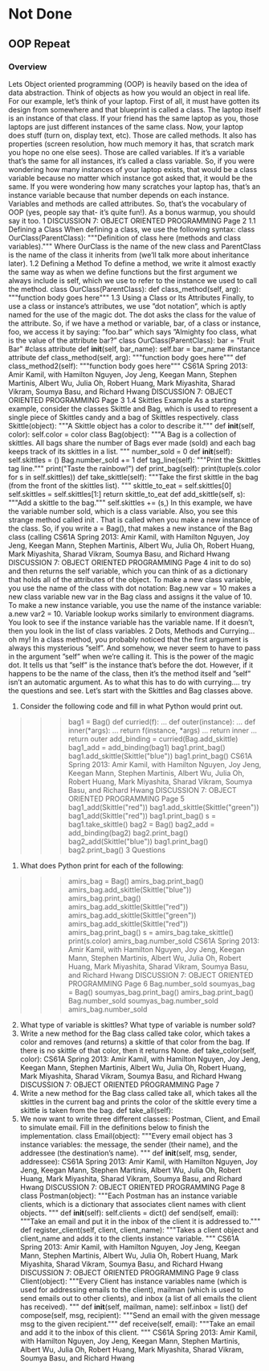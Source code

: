 # Not Done

## OOP Repeat

### Overview
Lets 
Object oriented programming (OOP) is heavily based on the idea of data abstraction.
Think of objects as how you would an object in real life.
For our example, let’s think of your laptop. First of all, it must have gotten its design
from somewhere and that blueprint is called a class. The laptop itself is an instance
of that class. If your friend has the same laptop as you, those laptops are just different
instances of the same class.
Now, your laptop does stuff (turn on, display text, etc). Those are called methods. It
also has properties (screen resolution, how much memory it has, that scratch mark you
hope no one else sees). Those are called variables. If it’s a variable that’s the same for all
instances, it’s called a class variable. So, if you were wondering how many instances of
your laptop exists, that would be a class variable because no matter which instance got
asked that, it would be the same. If you were wondering how many scratches your laptop
has, that’s an instance variable because that number depends on each instance. Variables
and methods are called attributes.
So, that’s the vocabulary of OOP (yes, people say that- it’s quite fun!). As a bonus
warmup, you should say it too.
1
DISCUSSION 7: OBJECT ORIENTED PROGRAMMING Page 2
1.1 Defining a Class
When defining a class, we use the following syntax:
class OurClass(ParentClass):
"""Definition of class here (methods and class variables)."""
Where OurClass is the name of the new class and ParentClass is the name of the class
it inherits from (we’ll talk more about inheritance later).
1.2 Defining a Method
To define a method, we write it almost exactly the same way as when we define functions
but the first argument we always include is self, which we use to refer to the instance
we used to call the method.
class OurClass(ParentClass):
def class_method(self, arg):
"""function body goes here"""
1.3 Using a Class or Its Attributes
Finally, to use a class or instance’s attributes, we use ”dot notation”, which is aptly named
for the use of the magic dot. The dot asks the class for the value of the attribute. So, if
we have a method or variable, bar, of a class or instance, foo, we access it by saying:
”foo.bar” which says ”Almighty foo class, what is the value of the attribute bar?”
class OurClass(ParentClass):
bar = "Fruit Bar" #class attribute
def __init__(self, bar_name):
self.bar = bar_name #instance attribute
def class_method(self, arg):
"""function body goes here"""
def class_method2(self):
"""function body goes here"""
CS61A Spring 2013: Amir Kamil, with
Hamilton Nguyen, Joy Jeng, Keegan Mann, Stephen Martinis, Albert Wu, Julia Oh, Robert Huang, Mark
Miyashita, Sharad Vikram, Soumya Basu, and Richard Hwang
DISCUSSION 7: OBJECT ORIENTED PROGRAMMING Page 3
1.4 Skittles Example
As a starting example, consider the classes Skittle and Bag, which is used to represent
a single piece of Skittles candy and a bag of Skittles respectively.
class Skittle(object):
"""A Skittle object has a color to describe it."""
def __init__(self, color):
self.color = color
class Bag(object):
"""A Bag is a collection of skittles. All bags share the number
of Bags ever made (sold) and each bag keeps track of its skittles
in a list.
"""
number_sold = 0
def __init__(self):
self.skittles = ()
Bag.number_sold += 1
def tag_line(self):
"""Print the Skittles tag line."""
print("Taste the rainbow!")
def print_bag(self):
print(tuple(s.color for s in self.skittles))
def take_skittle(self):
"""Take the first skittle in the bag (from the front of the
skittles list).
"""
skittle_to_eat = self.skittles[0]
self.skittles = self.skittles[1:]
return skittle_to_eat
def add_skittle(self, s):
"""Add a skittle to the bag."""
self.skittles += (s,)
In this example, we have the variable number sold, which is a class variable. Also, you
see this strange method called init . That is called when you make a new instance of
the class. So, if you write a = Bag(), that makes a new instance of the Bag class (calling
CS61A Spring 2013: Amir Kamil, with
Hamilton Nguyen, Joy Jeng, Keegan Mann, Stephen Martinis, Albert Wu, Julia Oh, Robert Huang, Mark
Miyashita, Sharad Vikram, Soumya Basu, and Richard Hwang
DISCUSSION 7: OBJECT ORIENTED PROGRAMMING Page 4
init to do so) and then returns the self variable, which you can think of as a dictionary
that holds all of the attributes of the object.
To make a new class variable, you use the name of the class with dot notation: Bag.new var
= 10 makes a new class variable new var in the Bag class and assigns it the value of 10.
To make a new instance variable, you use the name of the instance variable: a.new var2
= 10. Variable lookup works similarly to environment diagrams. You look to see if the
instance variable has the variable name. If it doesn’t, then you look in the list of class
variables.
2 Dots, Methods and Currying... oh my!
In a class method, you probably noticed that the first argument is always this mysterious
”self”. And somehow, we never seem to have to pass in the argument ”self” when we’re
calling it. This is the power of the magic dot. It tells us that ”self” is the instance that’s
before the dot. However, if it happens to be the name of the class, then it’s the method
itself and ”self” isn’t an automatic argument.
As to what this has to do with currying.... try the questions and see. Let’s start with the
Skittles and Bag classes above.
1. Consider the following code and fill in what Python would print out.
>>> bag1 = Bag()
>>> def curried(f):
... def outer(instance):
... def inner(*args):
... return f(instance, *args)
... return inner
... return outer
>>> add_binding = curried(Bag.add_skittle)
>>> bag1_add = add_binding(bag1)
>>> bag1.print_bag()
>>> bag1.add_skittle(Skittle("blue"))
>>> bag1.print_bag()
CS61A Spring 2013: Amir Kamil, with
Hamilton Nguyen, Joy Jeng, Keegan Mann, Stephen Martinis, Albert Wu, Julia Oh, Robert Huang, Mark
Miyashita, Sharad Vikram, Soumya Basu, and Richard Hwang
DISCUSSION 7: OBJECT ORIENTED PROGRAMMING Page 5
>>> bag1_add(Skittle("red"))
>>> bag1.add_skittle(Skittle("green"))
>>> bag1_add(Skittle("red"))
>>> bag1.print_bag()
>>> s = bag1.take_skittle()
>>> bag2 = Bag()
>>> bag2_add = add_binding(bag2)
>>> bag2.print_bag()
>>> bag2_add(Skittle("blue"))
>>> bag1.print_bag()
>>> bag2.print_bag()
3 Questions
1. What does Python print for each of the following:
>>> amirs_bag = Bag()
>>> amirs_bag.print_bag()
>>> amirs_bag.add_skittle(Skittle("blue"))
>>> amirs_bag.print_bag()
>>> amirs_bag.add_skittle(Skittle("red"))
>>> amirs_bag.add_skittle(Skittle("green"))
>>> amirs_bag.add_skittle(Skittle("red"))
>>> amirs_bag.print_bag()
>>> s = amirs_bag.take_skittle()
>>> print(s.color)
>>> amirs_bag.number_sold
CS61A Spring 2013: Amir Kamil, with
Hamilton Nguyen, Joy Jeng, Keegan Mann, Stephen Martinis, Albert Wu, Julia Oh, Robert Huang, Mark
Miyashita, Sharad Vikram, Soumya Basu, and Richard Hwang
DISCUSSION 7: OBJECT ORIENTED PROGRAMMING Page 6
>>> Bag.number_sold
>>> soumyas_bag = Bag()
>>> soumyas_bag.print_bag()
>>> amirs_bag.print_bag()
>>> Bag.number_sold
>>> soumyas_bag.number_sold
>>> amirs_bag.number_sold
2. What type of variable is skittles? What type of variable is number sold?
3. Write a new method for the Bag class called take color, which takes a color and
removes (and returns) a skittle of that color from the bag. If there is no skittle of that
color, then it returns None.
def take_color(self, color):
CS61A Spring 2013: Amir Kamil, with
Hamilton Nguyen, Joy Jeng, Keegan Mann, Stephen Martinis, Albert Wu, Julia Oh, Robert Huang, Mark
Miyashita, Sharad Vikram, Soumya Basu, and Richard Hwang
DISCUSSION 7: OBJECT ORIENTED PROGRAMMING Page 7
4. Write a new method for the Bag class called take all, which takes all the skittles in
the current bag and prints the color of the skittle every time a skittle is taken from the
bag.
def take_all(self):
5. We now want to write three different classes: Postman, Client, and Email to simulate
email. Fill in the definitions below to finish the implementation.
class Email(object):
"""Every email object has 3 instance variables: the message, the
sender (their name), and the addressee (the destination’s name).
"""
def __init__(self, msg, sender, addressee):
CS61A Spring 2013: Amir Kamil, with
Hamilton Nguyen, Joy Jeng, Keegan Mann, Stephen Martinis, Albert Wu, Julia Oh, Robert Huang, Mark
Miyashita, Sharad Vikram, Soumya Basu, and Richard Hwang
DISCUSSION 7: OBJECT ORIENTED PROGRAMMING Page 8
class Postman(object):
"""Each Postman has an instance variable clients, which is a
dictionary that associates client names with client objects.
"""
def __init__(self):
self.clients = dict()
def send(self, email):
"""Take an email and put it in the inbox of the client it is
addressed to."""
def register_client(self, client, client_name):
"""Takes a client object and client_name and adds it to the
clients instance variable.
"""
CS61A Spring 2013: Amir Kamil, with
Hamilton Nguyen, Joy Jeng, Keegan Mann, Stephen Martinis, Albert Wu, Julia Oh, Robert Huang, Mark
Miyashita, Sharad Vikram, Soumya Basu, and Richard Hwang
DISCUSSION 7: OBJECT ORIENTED PROGRAMMING Page 9
class Client(object):
"""Every Client has instance variables name (which is used
for addressing emails to the client), mailman (which is
used to send emails out to other clients), and inbox (a
list of all emails the client has received).
"""
def __init__(self, mailman, name):
self.inbox = list()
def compose(self, msg, recipient):
"""Send an email with the given message msg to the given
recipient."""
def receive(self, email):
"""Take an email and add it to the inbox of this client.
"""
CS61A Spring 2013: Amir Kamil, with
Hamilton Nguyen, Joy Jeng, Keegan Mann, Stephen Martinis, Albert Wu, Julia Oh, Robert Huang, Mark
Miyashita, Sharad Vikram, Soumya Basu, and Richard Hwang
